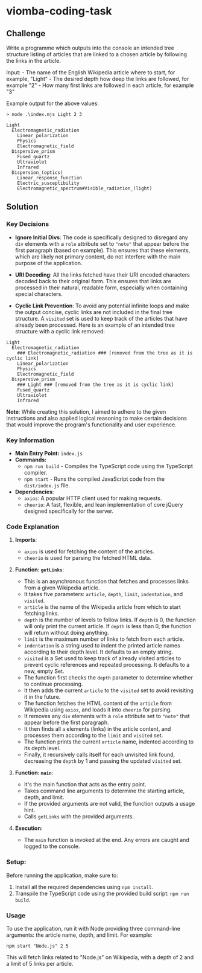 # viomba-coding-task

## Challenge

Write a programme which outputs into the console an intended tree structure listing of articles that are linked to a chosen article by following the links in the article.

Input:
	- The name of the English Wikipedia article where to start, for example, "Light"
	- The desired depth how deep the links are followed, for example "2"
	- How many first links are followed in each article, for example "3"

Example output for the above values:

``` 
> node .\index.mjs Light 2 3

Light
  Electromagnetic_radiation
    Linear_polarization
    Physics
    Electromagnetic_field
  Dispersive_prism
    Fused_quartz
    Ultraviolet
    Infrared
  Dispersion_(optics)
    Linear_response_function
    Electric_susceptibility
    Electromagnetic_spectrum#Visible_radiation_(light)
```

## Solution

### Key Decisions

- **Ignore Initial Divs**: The code is specifically designed to disregard any `div` elements with a `role` attribute set to `"note"` that appear before the first paragraph (based on example). This ensures that these elements, which are likely not primary content, do not interfere with the main purpose of the application.

- **URI Decoding**: All the links fetched have their URI encoded characters decoded back to their original form. This ensures that links are processed in their natural, readable form, especially when containing special characters.

- **Cyclic Link Prevention**: To avoid any potential infinite loops and make the output concise, cyclic links are not included in the final tree structure. A `visited` set is used to keep track of the articles that have already been processed. 
Here is an example of an intended tree structure with a cyclic link removed:
```
Light
  Electromagnetic_radiation
    ### Electromagnetic_radiation ### [removed from the tree as it is cyclic link]
    Linear_polarization
    Physics
    Electromagnetic_field
  Dispersive_prism
    ### Light ### [removed from the tree as it is cyclic link]
    Fused_quartz
    Ultraviolet
    Infrared
```



**Note**: While creating this solution, I aimed to adhere to the given instructions and also applied logical reasoning to make certain decisions that would improve the program's functionality and user experience.


### Key Information

- **Main Entry Point:** `index.js`
- **Commands:** 
  - `npm run build` - Compiles the TypeScript code using the TypeScript compiler.
  - `npm start` - Runs the compiled JavaScript code from the `dist/index.js` file.
- **Dependencies**:
  - `axios`: A popular HTTP client used for making requests.
  - `cheerio`: A fast, flexible, and lean implementation of core jQuery designed specifically for the server.

### Code Explanation

1. **Imports**: 
   - `axios` is used for fetching the content of the articles.
   - `cheerio` is used for parsing the fetched HTML data.

2. **Function: `getLinks`**: 
   - This is an asynchronous function that fetches and processes links from a given Wikipedia article.
   - It takes five parameters: `article`, `depth`, `limit`, `indentation`, and `visited`.
   - `article` is the name of the Wikipedia article from which to start fetching links.
   - `depth` is the number of levels to follow links. If `depth` is 0, the function will only print the current article. If `depth` is less than 0, the function will return without doing anything.
   - `limit` is the maximum number of links to fetch from each article.
   - `indentation` is a string used to indent the printed article names according to their depth level. It defaults to an empty string.
   - `visited` is a Set used to keep track of already visited articles to prevent cyclic references and repeated processing. It defaults to a new, empty Set.
   - The function first checks the `depth` parameter to determine whether to continue processing.
   - It then adds the current `article` to the `visited` set to avoid revisiting it in the future.
   - The function fetches the HTML content of the `article` from Wikipedia using `axios`, and loads it into `cheerio` for parsing.
   - It removes any `div` elements with a `role` attribute set to `"note"` that appear before the first paragraph.
   - It then finds all `a` elements (links) in the article content, and processes them according to the `limit` and `visited` set.
   - The function prints the current `article` name, indented according to its depth level.
   - Finally, it recursively calls itself for each unvisited link found, decreasing the `depth` by 1 and passing the updated `visited` set.

3. **Function: `main`**: 
   - It's the main function that acts as the entry point.
   - Takes command line arguments to determine the starting article, depth, and limit.
   - If the provided arguments are not valid, the function outputs a usage hint.
   - Calls `getLinks` with the provided arguments.

4. **Execution**: 
   - The `main` function is invoked at the end. Any errors are caught and logged to the console.

### Setup:

Before running the application, make sure to:

1. Install all the required dependencies using `npm install`.
2. Transpile the TypeScript code using the provided build script: `npm run build`.
### Usage

To use the application, run it with Node providing three command-line arguments: the article name, depth, and limit. For example:

```shell
npm start "Node.js" 2 5
```

This will fetch links related to "Node.js" on Wikipedia, with a depth of 2 and a limit of 5 links per article.